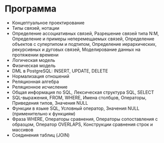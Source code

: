 # Программа

- Концептуальное проектирование
- Типы связей, нотации
- Определение ассоциативных связей, Разрешение связей типа N:M, Определение и примеры неперемещаемых связей, Определение объектов с супертипом и подтипом, Определение иерархических, рекурсивных и дуговых связей, Моделирование данных на протяжении времени
- Логическая модель
- Физическая модель
- DML в PostgreSQL: INSERT, UPDATE, DELETE
- Нормализация отношений
- Реляционная алгебра
- Реляционное исчисление
- Общая информация по SQL, Лексическая структура SQL, SELECT
- SQL-выражения, FROM, WHERE, Имена столбцов, Операторы, Приведения типов, Значения NULL
- Функции в языке SQL, Условный оператор, Значения NULL (применительно к функциям)
- Фраза WHERE, Операторы сравнения, Операторы сопоставления с образцом, Оператор OVERLAPS, Конструкции сравнения строк и массивов
- Соединения таблиц (JOIN)
